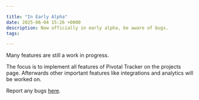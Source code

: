 ```yaml
---

title: "In Early Alpha"
date: 2025-06-04 15:26 +0000
description: Now officially in early alpha, be aware of bugs.
tags: 

---
```


Many features are still a work in progress.

The focus is to implement all features of Pivotal Tracker on the projects page. Afterwards other important features like integrations and analytics will be worked on.


Report any bugs [here](https://github.com/iterator-pm/iterator).
